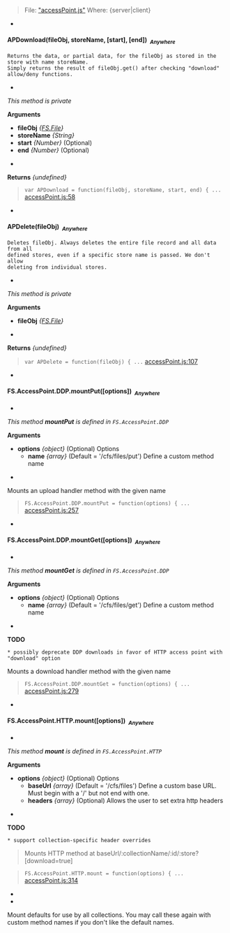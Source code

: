 > File: ["accessPoint.js"](accessPoint.js)
> Where: {server|client}

-

#### <a name="APDownload"></a>APDownload(fileObj, storeName, [start], [end])&nbsp;&nbsp;<sub><i>Anywhere</i></sub> ####
```
Returns the data, or partial data, for the fileObj as stored in the
store with name storeName.
Simply returns the result of fileObj.get() after checking "download"
allow/deny functions.
```
-
*This method is private*

__Arguments__

* __fileObj__ *{[FS.File](#FS.File)}*  
* __storeName__ *{String}*  
* __start__ *{Number}*    (Optional)
* __end__ *{Number}*    (Optional)

-

__Returns__  *{undefined}*




> ```var APDownload = function(fileObj, storeName, start, end) { ...``` [accessPoint.js:58](accessPoint.js#L58)

-

#### <a name="APDelete"></a>APDelete(fileObj)&nbsp;&nbsp;<sub><i>Anywhere</i></sub> ####
```
Deletes fileObj. Always deletes the entire file record and all data from all
defined stores, even if a specific store name is passed. We don't allow
deleting from individual stores.
```
-
*This method is private*

__Arguments__

* __fileObj__ *{[FS.File](#FS.File)}*  

-

__Returns__  *{undefined}*


> ```var APDelete = function(fileObj) { ...``` [accessPoint.js:107](accessPoint.js#L107)

-

#### <a name="FS.AccessPoint.DDP.mountPut"></a>FS.AccessPoint.DDP.mountPut([options])&nbsp;&nbsp;<sub><i>Anywhere</i></sub> ####
-
*This method __mountPut__ is defined in `FS.AccessPoint.DDP`*

__Arguments__

* __options__ *{object}*    (Optional)
Options
    - __name__ *{array}*    (Default = '/cfs/files/put')
Define a custom method name

-

Mounts an upload handler method with the given name

> ```FS.AccessPoint.DDP.mountPut = function(options) { ...``` [accessPoint.js:257](accessPoint.js#L257)

-

#### <a name="FS.AccessPoint.DDP.mountGet"></a>FS.AccessPoint.DDP.mountGet([options])&nbsp;&nbsp;<sub><i>Anywhere</i></sub> ####
-
*This method __mountGet__ is defined in `FS.AccessPoint.DDP`*

__Arguments__

* __options__ *{object}*    (Optional)
Options
    - __name__ *{array}*    (Default = '/cfs/files/get')
Define a custom method name

-

__TODO__
```
* possibly deprecate DDP downloads in favor of HTTP access point with "download" option
```

Mounts a download handler method with the given name

> ```FS.AccessPoint.DDP.mountGet = function(options) { ...``` [accessPoint.js:279](accessPoint.js#L279)

-

#### <a name="FS.AccessPoint.HTTP.mount"></a>FS.AccessPoint.HTTP.mount([options])&nbsp;&nbsp;<sub><i>Anywhere</i></sub> ####
-
*This method __mount__ is defined in `FS.AccessPoint.HTTP`*

__Arguments__

* __options__ *{object}*    (Optional)
Options
    - __baseUrl__ *{array}*    (Default = '/cfs/files')
Define a custom base URL. Must begin with a '/' but not end with one.
    - __headers__ *{array}*    (Optional)
Allows the user to set extra http headers

-

__TODO__
```
* support collection-specific header overrides
```

> Mounts HTTP method at baseUrl/:collectionName/:id/:store?[download=true]

> ```FS.AccessPoint.HTTP.mount = function(options) { ...``` [accessPoint.js:314](accessPoint.js#L314)

-

-
Mount defaults for use by all collections. You may call these
again with custom method names if you don't like the default names.
